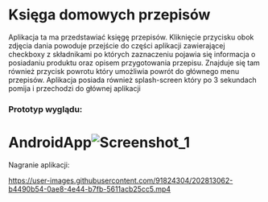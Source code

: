 # Księga domowych przepisów

Aplikacja ta ma przedstawiać księgę przepisów. Kliknięcie przycisku obok zdjęcia dania powoduje przejście
do części aplikacji zawierającej checkboxy z składnikami po których zaznaczeniu pojawia się informacja
o posiadaniu produktu oraz opisem przygotowania przepisu. Znajduje się tam również przycisk powrotu który
umożliwia powrót do głównego menu przepisów.
Aplikacja posiada również splash-screen który po 3 sekundach pomija i przechodzi do głównej aplikacji  
### Prototyp wyglądu:
# AndroidApp![Screenshot_1](https://user-images.githubusercontent.com/91824304/202756084-1a7c26f5-5b3b-41e9-ae8a-5a6539c13d71.png)
Nagranie aplikacji:


https://user-images.githubusercontent.com/91824304/202813062-b4490b54-0ae8-4e44-b7fb-5611acb25cc5.mp4

